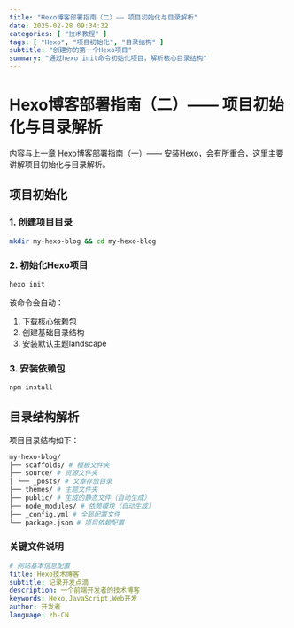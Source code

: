 ```yaml
---
title: "Hexo博客部署指南（二）—— 项目初始化与目录解析"
date: 2025-02-28 09:34:32
categories: [ "技术教程" ]
tags: [ "Hexo", "项目初始化", "目录结构" ]
subtitle: "创建你的第一个Hexo项目"
summary: "通过hexo init命令初始化项目，解析核心目录结构"
---
```


# Hexo博客部署指南（二）—— 项目初始化与目录解析

内容与上一章 Hexo博客部署指南（一）—— 安装Hexo，会有所重合，这里主要讲解项目初始化与目录解析。

## 项目初始化

### 1. 创建项目目录
```bash
mkdir my-hexo-blog && cd my-hexo-blog
```

### 2. 初始化Hexo项目
```bash
hexo init
```
该命令会自动：
1. 下载核心依赖包
2. 创建基础目录结构
3. 安装默认主题landscape

### 3. 安装依赖包
```bash
npm install
```

## 目录结构解析
项目目录结构如下：
```bash
my-hexo-blog/ 
├── scaffolds/ # 模板文件夹 
├── source/ # 资源文件夹 
│ └── _posts/ # 文章存放目录 
├── themes/ # 主题文件夹 
├── public/ # 生成的静态文件（自动生成） 
├── node_modules/ # 依赖模块（自动生成） 
├── _config.yml # 全局配置文件 
└── package.json # 项目依赖配置
```

### 关键文件说明

```yaml _config.yml
# 网站基本信息配置
title: Hexo技术博客
subtitle: 记录开发点滴
description: 一个前端开发者的技术博客
keywords: Hexo,JavaScript,Web开发
author: 开发者
language: zh-CN



